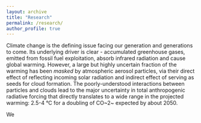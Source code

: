 ```yaml
---
layout: archive
title: "Research"
permalink: /research/
author_profile: true
---
```


Climate change is the defining issue facing our generation and generations to come. Its underlying driver is clear - accumulated greenhouse gases, emitted from fossil fuel exploitation, absorb infrared radiation and cause global warming. However, a large but highly uncertain fraction of the warming has been *masked* by atmospheric aerosol particles, via their direct effect of reflecting incoming solar radiation and indirect effect of serving as seeds for cloud formation. The poorly-understood interactions between particles and clouds lead to the major uncertainty in total anthropogenic radiative forcing that directly translates to a wide range in the projected warming: 2.5-4 &deg;C for a doubling of CO~2~ expected by about 2050.

We



